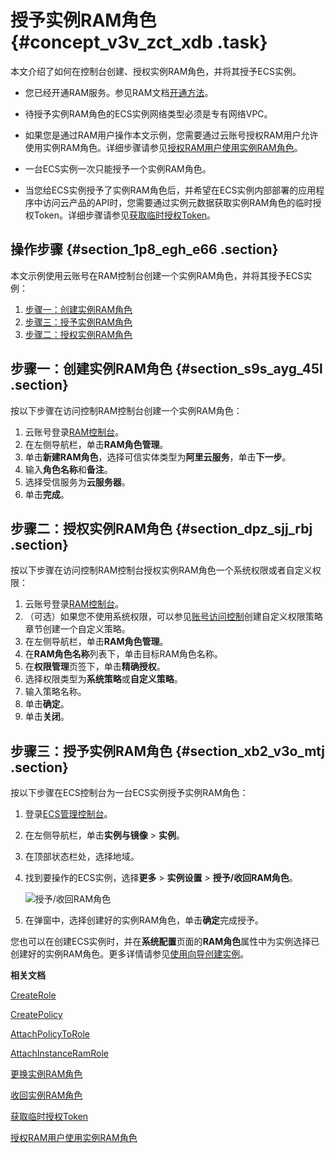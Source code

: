 # 授予实例RAM角色 {#concept_v3v_zct_xdb .task}

本文介绍了如何在控制台创建、授权实例RAM角色，并将其授予ECS实例。

-   您已经开通RAM服务。参见RAM文档[开通方法](../../intl.zh-CN/产品定价/开通方法.md#)。
-   待授予实例RAM角色的ECS实例网络类型必须是专有网络VPC。
-   如果您是通过RAM用户操作本文示例，您需要通过云账号授权RAM用户允许使用实例RAM角色。详细步骤请参见[授权RAM用户使用实例RAM角色](intl.zh-CN/安全/实例RAM角色/管理实例RAM角色/授权RAM用户使用实例RAM角色.md#)。

-   一台ECS实例一次只能授予一个实例RAM角色。
-   当您给ECS实例授予了实例RAM角色后，并希望在ECS实例内部部署的应用程序中访问云产品的API时，您需要通过实例元数据获取实例RAM角色的临时授权Token。详细步骤请参见[获取临时授权Token](intl.zh-CN/安全/实例RAM角色/管理实例RAM角色/获取临时授权Token.md#)。

## 操作步骤 {#section_1p8_egh_e66 .section}

本文示例使用云账号在RAM控制台创建一个实例RAM角色，并将其授予ECS实例：

1.  [步骤一：创建实例RAM角色](#section_s9s_ayg_45l)
2.  [步骤三：授予实例RAM角色](#section_xb2_v3o_mtj)
3.  [步骤二：授权实例RAM角色](#section_dpz_sjj_rbj)

## 步骤一：创建实例RAM角色 {#section_s9s_ayg_45l .section}

按以下步骤在访问控制RAM控制台创建一个实例RAM角色：

1.  云账号登录[RAM控制台](https://ram.console.aliyun.com/)。
2.  在左侧导航栏，单击**RAM角色管理**。
3.  单击**新建RAM角色**，选择可信实体类型为**阿里云服务**，单击**下一步**。
4.  输入**角色名称**和**备注**。
5.  选择受信服务为**云服务器**。
6.  单击**完成**。

## 步骤二：授权实例RAM角色 {#section_dpz_sjj_rbj .section}

按以下步骤在访问控制RAM控制台授权实例RAM角色一个系统权限或者自定义权限：

1.  云账号登录[RAM控制台](https://ram.console.aliyun.com/)。
2.  （可选）如果您不使用系统权限，可以参见[账号访问控制](intl.zh-CN/安全/账号访问控制.md#section_xb2_v3o_mtj)创建自定义权限策略章节创建一个自定义策略。
3.  在左侧导航栏，单击**RAM角色管理**。
4.  在**RAM角色名称**列表下，单击目标RAM角色名称。
5.  在**权限管理**页签下，单击**精确授权**。
6.  选择权限类型为**系统策略**或**自定义策略**。
7.  输入策略名称。
8.  单击**确定**。
9.  单击**关闭**。

## 步骤三：授予实例RAM角色 {#section_xb2_v3o_mtj .section}

按以下步骤在ECS控制台为一台ECS实例授予实例RAM角色：

1.  登录[ECS管理控制台](https://ecs.console.aliyun.com)。
2.  在左侧导航栏，单击**实例与镜像** \> **实例**。
3.  在顶部状态栏处，选择地域。
4.  找到要操作的ECS实例，选择**更多** \> **实例设置** \> **授予/收回RAM角色**。 

    ![授予/收回RAM角色](http://static-aliyun-doc.oss-cn-hangzhou.aliyuncs.com/assets/img/9665/156636600453160_zh-CN.png)

5.  在弹窗中，选择创建好的实例RAM角色，单击**确定**完成授予。

您也可以在创建ECS实例时，并在**系统配置**页面的**RAM角色**属性中为实例选择已创建好的实例RAM角色。更多详情请参见[使用向导创建实例](../intl.zh-CN/实例/创建实例/使用向导创建实例.md#)。

**相关文档**  


[CreateRole](../../intl.zh-CN/API参考（RAM）/角色管理接口/CreateRole.md#)

[CreatePolicy](../../intl.zh-CN/API参考（RAM）/权限策略管理接口/CreatePolicy.md#)

[AttachPolicyToRole](../../intl.zh-CN/API参考（RAM）/权限策略管理接口/AttachPolicyToRole.md#)

[AttachInstanceRamRole](../intl.zh-CN/API参考/实例/AttachInstanceRamRole.md#)

[更换实例RAM角色](intl.zh-CN/安全/实例RAM角色/管理实例RAM角色/更换实例RAM角色.md#)

[收回实例RAM角色](intl.zh-CN/安全/实例RAM角色/管理实例RAM角色/收回实例RAM角色.md#)

[获取临时授权Token](intl.zh-CN/安全/实例RAM角色/管理实例RAM角色/获取临时授权Token.md#)

[授权RAM用户使用实例RAM角色](intl.zh-CN/安全/实例RAM角色/管理实例RAM角色/授权RAM用户使用实例RAM角色.md#)

